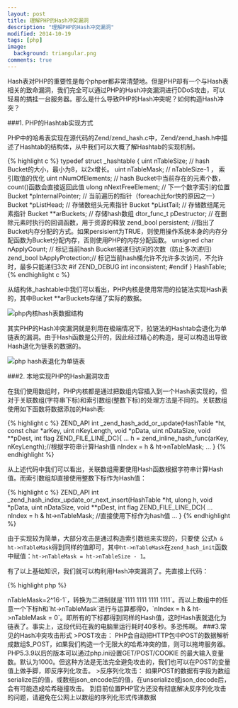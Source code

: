 ```yaml
---
layout: post
title: 理解PHP的Hash冲突漏洞
description: "理解PHP的Hash冲突漏洞"
modified: 2014-10-19
tags: [php]
image:
  background: triangular.png
comments: true
---
```


Hash表对PHP的重要性是每个phper都非常清楚地。但是PHP却有一个与Hash表相关的致命漏洞，我们完全可以通过PHP的Hash冲突漏洞进行DDoS攻击，可以轻易的搞挂一台服务器。那么是什么导致PHP的Hash冲突呢？如何构造Hash冲突？


###1. PHP的Hashtab实现方式

PHP中的哈希表实现在源代码的Zend/zend_hash.c中，Zend/zend_hash.h中描述了Hashtab的结构体，从中我们可以大概了解Hashtab的实现机制。

{% highlight c %}
typedef struct _hashtable { 
    uint nTableSize;        // hash Bucket的大小，最小为8，以2x增长。
    uint nTableMask;        // nTableSize-1 ， 索引取值的优化
    uint nNumOfElements;    // hash Bucket中当前存在的元素个数，count()函数会直接返回此值 
    ulong nNextFreeElement; // 下一个数字索引的位置
    Bucket *pInternalPointer;   // 当前遍历的指针（foreach比for快的原因之一）
    Bucket *pListHead;          // 存储数组头元素指针
    Bucket *pListTail;          // 存储数组尾元素指针
    Bucket **arBuckets;         // 存储hash数组
    dtor_func_t pDestructor;    // 在删除元素时执行的回调函数，用于资源的释放
    zend_bool persistent;       //指出了Bucket内存分配的方式。如果persisient为TRUE，则使用操作系统本身的内存分配函数为Bucket分配内存，否则使用PHP的内存分配函数。
    unsigned char nApplyCount; // 标记当前hash Bucket被递归访问的次数（防止多次递归）
    zend_bool bApplyProtection;// 标记当前hash桶允许不允许多次访问，不允许时，最多只能递归3次
#if ZEND_DEBUG
    int inconsistent;
#endif
} HashTable;
{% endhighlight c %}

从结构体_hashtable中我们可以看出，PHP内核是使用常用的拉链法实现Hash表的，其中Bucket **arBuckets存储了实际的数据。

![php内核hash表数据结构](http://www.php-internals.com/images/book/chapt03/03-01-02-zend_hashtable.png)

其实PHP的Hash冲突漏洞就是利用在极端情况下，拉链法的Hashtab会退化为单链表的漏洞。由于Hash函数是公开的，因此经过精心的构造，是可以构造出导致Hash退化为链表的数据的。

![php hash表退化为单链表](http://cms.csdnimg.cn/article/201410/16/543fda7865385.jpg)



###2. 本地实现PHP的Hash漏洞攻击

在我们使用数组时，PHP内核都是通过把数组内容插入到一个Hash表实现的，但对于关联数组(字符串下标)和索引数组(整数下标)的处理方法是不同的。关联数组使用如下函数将数据添加的Hash表:


{% highlight c %}
ZEND_API int _zend_hash_add_or_update(HashTable *ht, const char *arKey, uint nKeyLength, void *pData, uint nDataSize, void **pDest, int flag ZEND_FILE_LINE_DC){
...
 h = zend_inline_hash_func(arKey, nKeyLength);//根据字符串计算Hash值
 nIndex = h & ht->nTableMask;
...
}
{% endhighlight %}

从上述代码中我们可以看出，关联数组需要使用Hash函数根据字符串计算Hash值。而索引数组却直接使用整数下标作为Hash值：



{% highlight c %}
ZEND_API int _zend_hash_index_update_or_next_insert(HashTable *ht, ulong h, void *pData, uint nDataSize, void **pDest, int flag
ZEND_FILE_LINE_DC){
...
nIndex = h & ht->nTableMask; //直接使用下标作为hash值
...
}
{% endhighlight %}

由于实现较为简单，大部分攻击是通过构造索引数组来实现的，只要使 公式`h & ht->nTableMask`得到同样的值即可，其中`ht->nTableMask`在`zend_hash_init`函数中赋值：`ht->nTableMask = ht->nTableSize - 1`。

有了以上基础知识，我们就可以构利用Hash冲突漏洞了。先直接上代码：

{% highlight php %}
<?php
 $size = pow(2,16);
 $startTime = microtime(true);
 $array = array();
 for ($key = 0, $maxKey = ($size - 1) * $size; $key <= $maxKey; $key += $size) {
         $array[$key] = 0;
 }
 $endTime = microtime(true);
 echo $endTime - $startTime ,PHP_EOL;
{% endhighlight %}

这段代码创建了一个包含216 个元素的索引数组，下标依次为:

{% highlight c %}
0,2^16,2*2^16,......,n*2^16,......,(2^16-1)*2^16
{% endhighlight %}


这时`ht->nTableMask=2^16-1`，转换为二进制就是`1111 1111 1111 1111`。而以上数组中的任意一个下标h和`ht->nTableMask`进行与运算都得0，`nIndex = h & ht->nTableMask = 0`。即所有的下标都得到同样的Hash值，这时Hash表就退化为链表了。事实上，这段代码在我的电脑里运行耗时40多秒。多恐怖啊。


###3.常见的Hash冲突攻击形式

>POST攻击： PHP会自动把HTTP包中POST的数据解析成数组$_POST，如果我们构造一个无限大的哈希冲突的值，则可以拖垮服务器。

PHP5.3.9以后的版本可以通过php.ini设置GET/POST/COOKIE 的最大输入变量数。默认为1000。但这种方法是无法完全避免攻击的，我们也可以在POST的变量值上做手脚，即反序列化攻击。

>反序列化攻击： 如果POST的数据有字段为数组serialize后的值，或数组json_encode后的值，在unserialize或json_decode后，会有可能造成哈希碰撞攻击。 到目前位置PHP官方还没有彻底解决反序列化攻击的问题，请避免在公网上以数组的序列化形式传递数据
